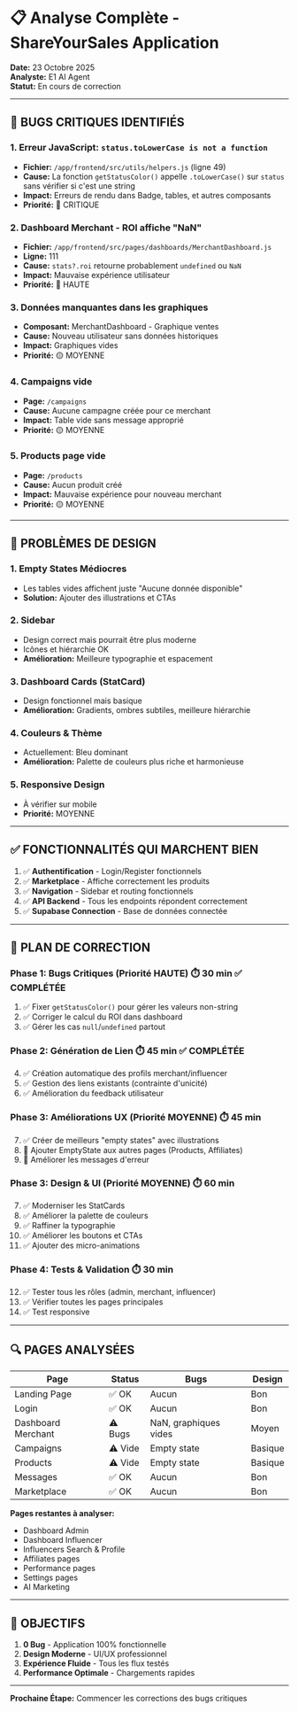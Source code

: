 # 📋 Analyse Complète - ShareYourSales Application

**Date:** 23 Octobre 2025  
**Analyste:** E1 AI Agent  
**Statut:** En cours de correction

---

## 🐛 BUGS CRITIQUES IDENTIFIÉS

### 1. **Erreur JavaScript: `status.toLowerCase is not a function`**
- **Fichier:** `/app/frontend/src/utils/helpers.js` (ligne 49)
- **Cause:** La fonction `getStatusColor()` appelle `.toLowerCase()` sur `status` sans vérifier si c'est une string
- **Impact:** Erreurs de rendu dans Badge, tables, et autres composants
- **Priorité:** 🔴 CRITIQUE

### 2. **Dashboard Merchant - ROI affiche "NaN"**
- **Fichier:** `/app/frontend/src/pages/dashboards/MerchantDashboard.js`
- **Ligne:** 111
- **Cause:** `stats?.roi` retourne probablement `undefined` ou `NaN`
- **Impact:** Mauvaise expérience utilisateur
- **Priorité:** 🔴 HAUTE

### 3. **Données manquantes dans les graphiques**
- **Composant:** MerchantDashboard - Graphique ventes
- **Cause:** Nouveau utilisateur sans données historiques
- **Impact:** Graphiques vides
- **Priorité:** 🟡 MOYENNE

### 4. **Campaigns vide**
- **Page:** `/campaigns`
- **Cause:** Aucune campagne créée pour ce merchant
- **Impact:** Table vide sans message approprié
- **Priorité:** 🟡 MOYENNE

### 5. **Products page vide**
- **Page:** `/products`
- **Cause:** Aucun produit créé
- **Impact:** Mauvaise expérience pour nouveau merchant
- **Priorité:** 🟡 MOYENNE

---

## 🎨 PROBLÈMES DE DESIGN

### 1. **Empty States Médiocres**
- Les tables vides affichent juste "Aucune donnée disponible"
- **Solution:** Ajouter des illustrations et CTAs

### 2. **Sidebar**
- Design correct mais pourrait être plus moderne
- Icônes et hiérarchie OK
- **Amélioration:** Meilleure typographie et espacement

### 3. **Dashboard Cards (StatCard)**
- Design fonctionnel mais basique
- **Amélioration:** Gradients, ombres subtiles, meilleure hiérarchie

### 4. **Couleurs & Thème**
- Actuellement: Bleu dominant
- **Amélioration:** Palette de couleurs plus riche et harmonieuse

### 5. **Responsive Design**
- À vérifier sur mobile
- **Priorité:** MOYENNE

---

## ✅ FONCTIONNALITÉS QUI MARCHENT BIEN

1. ✅ **Authentification** - Login/Register fonctionnels
2. ✅ **Marketplace** - Affiche correctement les produits
3. ✅ **Navigation** - Sidebar et routing fonctionnels
4. ✅ **API Backend** - Tous les endpoints répondent correctement
5. ✅ **Supabase Connection** - Base de données connectée

---

## 📝 PLAN DE CORRECTION

### Phase 1: Bugs Critiques (Priorité HAUTE) ⏱️ 30 min ✅ COMPLÉTÉE
1. ✅ Fixer `getStatusColor()` pour gérer les valeurs non-string
2. ✅ Corriger le calcul du ROI dans dashboard
3. ✅ Gérer les cas `null`/`undefined` partout

### Phase 2: Génération de Lien ⏱️ 45 min ✅ COMPLÉTÉE
4. ✅ Création automatique des profils merchant/influencer
5. ✅ Gestion des liens existants (contrainte d'unicité)
6. ✅ Amélioration du feedback utilisateur

### Phase 3: Améliorations UX (Priorité MOYENNE) ⏱️ 45 min
7. ✅ Créer de meilleurs "empty states" avec illustrations
8. 🔄 Ajouter EmptyState aux autres pages (Products, Affiliates)
9. 🔄 Améliorer les messages d'erreur

### Phase 3: Design & UI (Priorité MOYENNE) ⏱️ 60 min
7. ✅ Moderniser les StatCards
8. ✅ Améliorer la palette de couleurs
9. ✅ Raffiner la typographie
10. ✅ Améliorer les boutons et CTAs
11. ✅ Ajouter des micro-animations

### Phase 4: Tests & Validation ⏱️ 30 min
12. ✅ Tester tous les rôles (admin, merchant, influencer)
13. ✅ Vérifier toutes les pages principales
14. ✅ Test responsive

---

## 🔍 PAGES ANALYSÉES

| Page | Status | Bugs | Design |
|------|--------|------|--------|
| Landing Page | ✅ OK | Aucun | Bon |
| Login | ✅ OK | Aucun | Bon |
| Dashboard Merchant | ⚠️ Bugs | NaN, graphiques vides | Moyen |
| Campaigns | ⚠️ Vide | Empty state | Basique |
| Products | ⚠️ Vide | Empty state | Basique |
| Messages | ✅ OK | Aucun | Bon |
| Marketplace | ✅ OK | Aucun | Bon |

**Pages restantes à analyser:**
- Dashboard Admin
- Dashboard Influencer
- Influencers Search & Profile
- Affiliates pages
- Performance pages
- Settings pages
- AI Marketing

---

## 🎯 OBJECTIFS

1. **0 Bug** - Application 100% fonctionnelle
2. **Design Moderne** - UI/UX professionnel
3. **Expérience Fluide** - Tous les flux testés
4. **Performance Optimale** - Chargements rapides

---

**Prochaine Étape:** Commencer les corrections des bugs critiques
